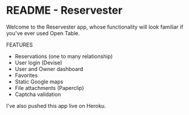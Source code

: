 # README - Reservester

Welcome to the Reservester app, whose functionality will look familiar if you've ever used Open Table.

FEATURES

- Reservations (one to many relationship)
- User login (Devise)
- User and Owner dashboard
- Favorites
- Static Google maps
- File attachments (Paperclip)
- Captcha validation

I've also pushed this app live on Heroku.